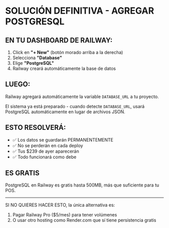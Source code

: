 # SOLUCIÓN DEFINITIVA - AGREGAR POSTGRESQL

## EN TU DASHBOARD DE RAILWAY:

1. Click en **"+ New"** (botón morado arriba a la derecha)
2. Selecciona **"Database"** 
3. Elige **"PostgreSQL"**
4. Railway creará automáticamente la base de datos

## LUEGO:
Railway agregará automáticamente la variable `DATABASE_URL` a tu proyecto.

El sistema ya está preparado - cuando detecte `DATABASE_URL`, usará PostgreSQL automáticamente en lugar de archivos JSON.

## ESTO RESOLVERÁ:
- ✅ Los datos se guardarán PERMANENTEMENTE
- ✅ No se perderán en cada deploy
- ✅ Tus $239 de ayer aparecerán
- ✅ Todo funcionará como debe

## ES GRATIS
PostgreSQL en Railway es gratis hasta 500MB, más que suficiente para tu POS.

---

SI NO QUIERES HACER ESTO, la única alternativa es:
1. Pagar Railway Pro ($5/mes) para tener volúmenes
2. O usar otro hosting como Render.com que sí tiene persistencia gratis